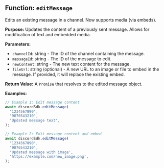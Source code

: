 ## Function: `editMessage`

Edits an existing message in a channel. Now supports media (via embeds).

**Purpose:**
Updates the content of a previously sent message. Allows for modification of text and embedded media.

**Parameters:**

- `channelId`: string - The ID of the channel containing the message.
- `messageId`: string - The ID of the message to edit.
- `newContent`: string - The new text content for the message.
- `fileUrl`: string (optional) - A new URL to an image or file to embed in the message. If provided, it will replace the existing embed.

**Return Value:**
A `Promise` that resolves to the edited message object.

**Examples:**

```typescript
// Example 1: Edit message content
await discordSdk.editMessage(
  '1234567890',
  '9876543210',
  'Updated message text',
);

// Example 2: Edit message content and embed
await discordSdk.editMessage(
  '1234567890',
  '9876543210',
  'Updated message with image',
  'https://example.com/new_image.png',
);
```
